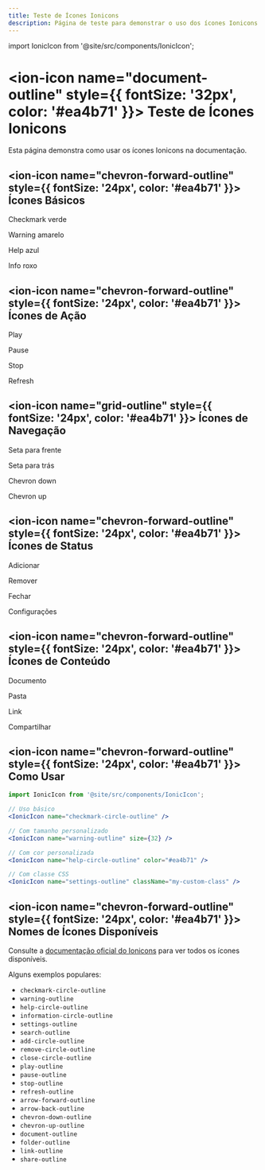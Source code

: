 ```yaml
---
title: Teste de Ícones Ionicons
description: Página de teste para demonstrar o uso dos ícones Ionicons
---
```


import IonicIcon from '@site/src/components/IonicIcon';

# <ion-icon name="document-outline" style={{ fontSize: '32px', color: '#ea4b71' }}></ion-icon> Teste de Ícones Ionicons

Esta página demonstra como usar os ícones Ionicons na documentação.

## <ion-icon name="chevron-forward-outline" style={{ fontSize: '24px', color: '#ea4b71' }}></ion-icon> Ícones Básicos

<IonicIcon name="checkmark-circle-outline" size={24} color="#10b981" /> Checkmark verde

<IonicIcon name="warning-outline" size={24} color="#f59e0b" /> Warning amarelo

<IonicIcon name="help-circle-outline" size={24} color="#3b82f6" /> Help azul

<IonicIcon name="information-circle-outline" size={24} color="#8b5cf6" /> Info roxo

## <ion-icon name="chevron-forward-outline" style={{ fontSize: '24px', color: '#ea4b71' }}></ion-icon> Ícones de Ação

<IonicIcon name="play-outline" size={20} color="#ea4b71" /> Play

<IonicIcon name="pause-outline" size={20} color="#ea4b71" /> Pause

<IonicIcon name="stop-outline" size={20} color="#ea4b71" /> Stop

<IonicIcon name="refresh-outline" size={20} color="#ea4b71" /> Refresh

## <ion-icon name="grid-outline" style={{ fontSize: '24px', color: '#ea4b71' }}></ion-icon> Ícones de Navegação

<IonicIcon name="arrow-forward-outline" size={16} color="#6b7280" /> Seta para frente

<IonicIcon name="arrow-back-outline" size={16} color="#6b7280" /> Seta para trás

<IonicIcon name="chevron-down-outline" size={16} color="#6b7280" /> Chevron down

<IonicIcon name="chevron-up-outline" size={16} color="#6b7280" /> Chevron up

## <ion-icon name="chevron-forward-outline" style={{ fontSize: '24px', color: '#ea4b71' }}></ion-icon> Ícones de Status

<IonicIcon name="add-circle-outline" size={24} color="#10b981" /> Adicionar

<IonicIcon name="remove-circle-outline" size={24} color="#ef4444" /> Remover

<IonicIcon name="close-circle-outline" size={24} color="#ef4444" /> Fechar

<IonicIcon name="settings-outline" size={24} color="#6b7280" /> Configurações

## <ion-icon name="chevron-forward-outline" style={{ fontSize: '24px', color: '#ea4b71' }}></ion-icon> Ícones de Conteúdo

<IonicIcon name="document-outline" size={20} color="#6b7280" /> Documento

<IonicIcon name="folder-outline" size={20} color="#6b7280" /> Pasta

<IonicIcon name="link-outline" size={20} color="#3b82f6" /> Link

<IonicIcon name="share-outline" size={20} color="#3b82f6" /> Compartilhar

## <ion-icon name="chevron-forward-outline" style={{ fontSize: '24px', color: '#ea4b71' }}></ion-icon> Como Usar

```jsx
import IonicIcon from '@site/src/components/IonicIcon';

// Uso básico
<IonicIcon name="checkmark-circle-outline" />

// Com tamanho personalizado
<IonicIcon name="warning-outline" size={32} />

// Com cor personalizada
<IonicIcon name="help-circle-outline" color="#ea4b71" />

// Com classe CSS
<IonicIcon name="settings-outline" className="my-custom-class" />
```

## <ion-icon name="chevron-forward-outline" style={{ fontSize: '24px', color: '#ea4b71' }}></ion-icon> Nomes de Ícones Disponíveis

Consulte a [documentação oficial do Ionicons](https://ionic.io/ionicons) para ver todos os ícones disponíveis.

Alguns exemplos populares:
- `checkmark-circle-outline`
- `warning-outline`
- `help-circle-outline`
- `information-circle-outline`
- `settings-outline`
- `search-outline`
- `add-circle-outline`
- `remove-circle-outline`
- `close-circle-outline`
- `play-outline`
- `pause-outline`
- `stop-outline`
- `refresh-outline`
- `arrow-forward-outline`
- `arrow-back-outline`
- `chevron-down-outline`
- `chevron-up-outline`
- `document-outline`
- `folder-outline`
- `link-outline`
- `share-outline` 